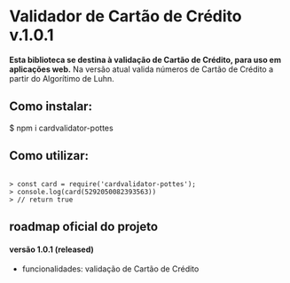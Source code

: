 # Validador de Cartão de Crédito v.1.0.1

**Esta biblioteca se destina à validação de Cartão de Crédito, para uso em aplicações web.**
Na versão atual valida números de Cartão de Crédito a partir do Algorítimo de Luhn.

## Como instalar:

$  npm i cardvalidator-pottes


## Como utilizar:

```node

> const card = require('cardvalidator-pottes');
> console.log(card(5292050082393563))
> // return true

```

## roadmap oficial do projeto

#### versão 1.0.1 (released)
- funcionalidades: validação de Cartão de Crédito